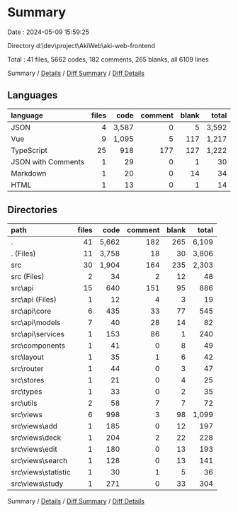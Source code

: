 # Summary

Date : 2024-05-09 15:59:25

Directory d:\\dev\\project\\AkiWeb\\aki-web-frontend

Total : 41 files,  5662 codes, 182 comments, 265 blanks, all 6109 lines

Summary / [Details](details.md) / [Diff Summary](diff.md) / [Diff Details](diff-details.md)

## Languages
| language | files | code | comment | blank | total |
| :--- | ---: | ---: | ---: | ---: | ---: |
| JSON | 4 | 3,587 | 0 | 5 | 3,592 |
| Vue | 9 | 1,095 | 5 | 117 | 1,217 |
| TypeScript | 25 | 918 | 177 | 127 | 1,222 |
| JSON with Comments | 1 | 29 | 0 | 1 | 30 |
| Markdown | 1 | 20 | 0 | 14 | 34 |
| HTML | 1 | 13 | 0 | 1 | 14 |

## Directories
| path | files | code | comment | blank | total |
| :--- | ---: | ---: | ---: | ---: | ---: |
| . | 41 | 5,662 | 182 | 265 | 6,109 |
| . (Files) | 11 | 3,758 | 18 | 30 | 3,806 |
| src | 30 | 1,904 | 164 | 235 | 2,303 |
| src (Files) | 2 | 34 | 2 | 12 | 48 |
| src\\api | 15 | 640 | 151 | 95 | 886 |
| src\\api (Files) | 1 | 12 | 4 | 3 | 19 |
| src\\api\\core | 6 | 435 | 33 | 77 | 545 |
| src\\api\\models | 7 | 40 | 28 | 14 | 82 |
| src\\api\\services | 1 | 153 | 86 | 1 | 240 |
| src\\components | 1 | 41 | 0 | 8 | 49 |
| src\\layout | 1 | 35 | 1 | 6 | 42 |
| src\\router | 1 | 44 | 0 | 3 | 47 |
| src\\stores | 1 | 21 | 0 | 4 | 25 |
| src\\types | 1 | 33 | 0 | 2 | 35 |
| src\\utils | 2 | 58 | 7 | 7 | 72 |
| src\\views | 6 | 998 | 3 | 98 | 1,099 |
| src\\views\\add | 1 | 185 | 0 | 12 | 197 |
| src\\views\\deck | 1 | 204 | 2 | 22 | 228 |
| src\\views\\edit | 1 | 180 | 0 | 13 | 193 |
| src\\views\\search | 1 | 128 | 0 | 13 | 141 |
| src\\views\\statistic | 1 | 30 | 1 | 5 | 36 |
| src\\views\\study | 1 | 271 | 0 | 33 | 304 |

Summary / [Details](details.md) / [Diff Summary](diff.md) / [Diff Details](diff-details.md)